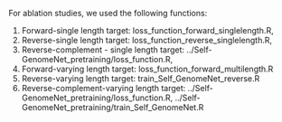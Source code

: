 For ablation studies, we used the following functions:

1. Forward-single length target: loss_function_forward_singlelength.R,
2. Reverse-single length target: loss_function_reverse_singlelength.R,
3. Reverse-complement - single length target: ../Self-GenomeNet_pretraining/loss_function.R, 
4. Forward-varying length target: loss_function_forward_multilength.R
5. Reverse-varying length target: train_Self_GenomeNet_reverse.R
6. Reverse-complement-varying length target: ../Self-GenomeNet_pretraining/loss_function.R, ../Self-GenomeNet_pretraining/train_Self_GenomeNet.R
